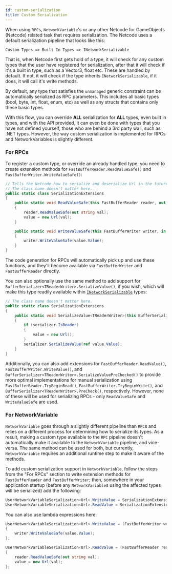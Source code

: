 ```yaml
---
id: custom-serialization
title: Custom Serialization
---
```


When using `RPC`s, `NetworkVariable`'s or any other Netcode for GameObjects (Netcode) related task that requires serialization. The Netcode uses a default serialization pipeline that looks like this:

``
Custom Types => Built In Types => INetworkSerializable
``

That is, when Netcode first gets hold of a type, it will check for any custom types that the user have registered for serialization, after that it will check if it's a built in type, such as a Vector3, float etc. These are handled by default. If not, it will check if the type inherits `INetworkSerializable`, if it does, it will call it's write methods.

By default, any type that satisfies the `unmanaged` generic constraint can be automatically serialized as RPC parameters. This includes all basic types (bool, byte, int, float, enum, etc) as well as any structs that contains only these basic types.

With this flow, you can override **ALL** serialization for **ALL** types, even built in types, and with the API provided, it can even be done with types that you have not defined yourself, those who are behind a 3rd party wall, such as .NET types. However, the way custom serialization is implemented for RPCs and NetworkVariables is slightly different.

### For RPCs

To register a custom type, or override an already handled type, you need to create extension methods for `FastBufferReader.ReadValueSafe()` and `FastBufferWriter.WriteValueSafe()`:

```csharp
// Tells the Netcode how to serialize and deserialize Url in the future.
// The class name doesn't matter here.
public static class SerializationExtensions
{
    public static void ReadValueSafe(this FastBufferReader reader, out Url value)
    {
        reader.ReadValueSafe(out string val);
        value = new Url(val);
    }

    public static void WriteValueSafe(this FastBufferWriter writer, in Url value)
    {
        writer.WriteValueSafe(value.Value);
    }
}
```

The code generation for RPCs will automatically pick up and use these functions, and they'll become available via `FastBufferWriter` and `FastBufferReader` directly.

You can also optionally use the same method to add support for `BufferSerializer<TReaderWriter>.SerializeValue()`, if you wish, which will make this type readily available within [`INetworkSerializable`](/advanced-topics/serialization/inetworkserializable.md) types:

```csharp
// The class name doesn't matter here.
public static class SerializationExtensions
{  
    public static void SerializeValue<TReaderWriter>(this BufferSerializer<TReaderWriter> serializer, ref Url value) where TReaderWriter: IReaderWriter
    {
        if (serializer.IsReader)
        {
            value = new Url();
        }
        serializer.SerializeValue(ref value.Value);
    }
}
```

Additionally, you can also add extensions for `FastBufferReader.ReadValue()`, `FastBufferWriter.WriteValue()`, and `BufferSerializer<TReaderWriter>.SerializeValuePreChecked()` to provide more optimal implementations for manual serialization using `FastBufferReader.TryBeginRead()`, `FastBufferWriter.TryBeginWrite()`, and `BufferSerializer<TReaderWriter>.PreCheck()`, respectively. However, none of these will be used for serializing RPCs - only `ReadValueSafe` and `WriteValueSafe` are used.

### For NetworkVariable

`NetworkVariable` goes through a slightly different pipeline than `RPC`s and relies on a different process for determining how to serialize its types. As a result, making a custom type available to the `RPC` pipeline doesn't automatically make it available to the `NetworkVariable` pipeline, and vice-versa. The same method can be used for both, but currently, `NetworkVariable` requires an additional runtime step to make it aware of the methods.

To add custom serialization support in `NetworkVariable`, follow the steps from the "For RPCs" section to write extension methods for `FastBufferReader` and `FastBufferWriter`; then, somewhere in your application startup (before any `NetworkVariable`s using the affected types will be serialized) add the following:

```csharp
UserNetworkVariableSerialization<Url>.WriteValue = SerializationExtensions.WriteValueSafe;
UserNetworkVariableSerialization<Url>.ReadValue = SerializationExtensions.ReadValueSafe;    
```

You can also use lambda expressions here:

```csharp
UserNetworkVariableSerialization<Url>.WriteValue = (FastBufferWriter writer, in Url value) =>
{
    writer.WriteValueSafe(value.Value);
};

UserNetworkVariableSerialization<Url>.ReadValue = (FastBufferReader reader, out Url value) 
{
    reader.ReadValueSafe(out string val);
    value = new Url(val);
};
```